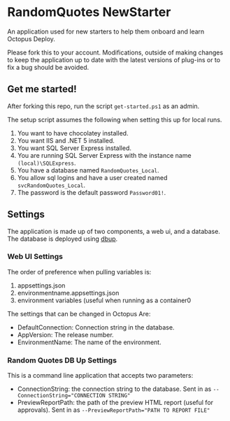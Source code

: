 # RandomQuotes NewStarter
An application used for new starters to help them onboard and learn Octopus Deploy.

Please fork this to your account.  Modifications, outside of making changes to keep the application up to date with the latest versions of plug-ins or to fix a bug should be avoided.

## Get me started!

After forking this repo, run the script `get-started.ps1` as an admin.

The setup script assumes the following when setting this up for local runs.

1. You want to have chocolatey installed.
1. You want IIS and .NET 5 installed.
1. You want SQL Server Express installed.
1. You are running SQL Server Express with the instance name `(local)\SQLExpress`.
1. You have a database named `RandomQuotes_Local`.
1. You allow sql logins and have a user created named `svcRandomQuotes_Local`.
1. The password is the default password `Password01!`.

## Settings

The application is made up of two components, a web ui, and a database.  The database is deployed using [dbup](https://dbup.github.io/).

### Web UI Settings

The order of preference when pulling variables is:

1. appsettings.json
2. environmentname.appsettings.json
3. environment variables (useful when running as a container0

The settings that can be changed in Octopus Are:

- DefaultConnection: Connection string in the database.
- AppVersion: The release number.
- EnvironmentName: The name of the environment.

### Random Quotes DB Up Settings

This is a command line application that accepts two parameters:

- ConnectionString: the connection string to the database.  Sent in as `--ConnectionString="CONNECTION STRING"`
- PreviewReportPath: the path of the preview HTML report (useful for approvals).  Sent in as `--PreviewReportPath="PATH TO REPORT FILE"`
